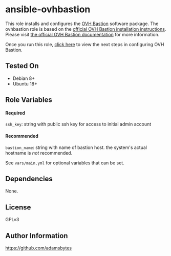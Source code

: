 ansible-ovhbastion
=========

This role installs and configures the [OVH Bastion](https://github.com/ovh/the-bastion) software package. The ovhbastion role is based on the [official OVH Bastion installation instructions](https://ovh.github.io/the-bastion/installation/basic.html). Please visit [the official OVH Bastion documentation](https://ovh.github.io/the-bastion/index.html) for more information.

Once you run this role, [click here](https://ovh.github.io/the-bastion/using/basics.html) to view the next steps in configuring OVH Bastion.

Tested On
------------

- Debian 8+
- Ubuntu 18+

Role Variables
--------------

#### Required
`ssh_key`: string with public ssh key for access to initial admin account
#### Recommended
`bastion_name`: string with name of bastion host. the system's actual hostname is _not_ recommended.

See `vars/main.yml` for optional variables that can be set.

Dependencies
------------

None.

License
-------

GPLv3

Author Information
------------------

https://github.com/adamsbytes
